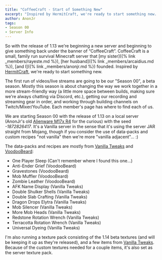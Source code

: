 ```yaml
---
title: "CoffeeCraft - Start of Something New"
excerpt: "Inspired by HermitCraft, we're ready to start something new. So with the release of 1.13 we're beginning a new server and beginning to give something back."
author: AnonJr
tags:
- Season 00
- Server Info
---
```


So with the release of 1.13 we're beginning a new server and beginning to give something back under the banner of &ldquo;CoffeeCraft&rdquo;. CoffeeCraft is a small, family run survival Minecraft server that [my sister]({% link _members/rayeste.md %}), [her husband]({% link _members/arcaidius.md %}), [and I]({% link _members/anonjr.md %}) founded. Inspired by [HermitCraft](http://hermitcraft.com/), we're ready to start something new.

The first run of videos/live streams are going to be our "Season 00", a beta season. Mostly this season is about changing the way we work together in a more stream-friendly way (a little more space between builds, making sure we're always chatting via Discord, etc.), getting our recording and streaming gear in order, and working through building channels on Twitch/Mixer/YouTube. Each member's page has where to find each of us.

We are starting Season 00 with the release of 1.13 on a local server (AnonJr's old [Alienware M17x R4](https://www.dell.com/support/home/us/en/19/product-support/product/alienware-m17x-r4/manuals) for the curious) with the seed *-1872826417*. It's a Vanilla server in the sense that it's using the server JAR straight from Mojang, though if you consider the use of data-packs and custom recipes "not vanilla" then we're more "vanilla adjacent"... :)

The data-packs and recipes are mostly from [Vanilla Tweaks](https://vanillatweaks.net/) and [VoodooBeard](http://mc.voodoobeard.com/):

* One Player Sleep (Can't remember where I found this one&hellip;)
* Anti-Ender Grief (VoodooBeard)
* Gravestones (VoodooBeard)
* Mob Muffler (VoodooBeard)
* Zombie Leather (VoodooBeard)
* AFK Name Display (Vanilla Tweaks)
* Double Shulker Shells (Vanilla Tweaks)
* Double Slab Crafting (Vanilla Tweaks)
* Dragon Drops Elytra (Vanilla Tweaks)
* Mob Silencer (Vanilla Tweaks)
* More Mob Heads (Vanilla Tweaks)
* Redstone Rotation Wrench (Vanilla Tweaks)
* Terracotta Rotation Wrench (Vanilla Tweaks)
* Universal Dyeing (Vanilla Tweaks)

I'm also running a texture pack consisting of the 1.14 beta textures (and will be keeping it up as they're released), and a few items from [Vanilla Tweaks](https://vanillatweaks.net/). Because of the custom textures needed for a couple items, it's also set as the server texture pack.